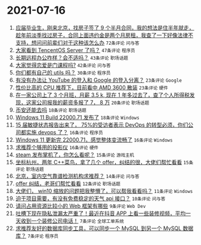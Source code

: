 # 2021-07-16

1. [应届毕业生，刚来北京，找房子签了 9 个半月合同，我的想法是住半年就走，趁年前淡季找过房子，合同上面违约金是两个月房租，我查了一下好像法律不支持，想问问前辈们对于这种该怎么办](https://www.v2ex.com/t/789838) `72条评论` `问与答`
1. [大家看到 TencentOS Server 了吗？](https://www.v2ex.com/t/789822) `47条评论` `程序员`
1. [长期远程办公咋样？会不适吗？](https://www.v2ex.com/t/789852) `43条评论` `职场话题`
1. [大家觉得恋爱是门课程吗?](https://www.v2ex.com/t/789821) `42条评论` `问与答`
1. [你们都有自己的 utils 吗？](https://www.v2ex.com/t/789875) `30条评论` `程序员`
1. [有没有办法让 YouTube 的登入和 Google 的登入分离？](https://www.v2ex.com/t/789857) `23条评论` `Google`
1. [性价比高的 CPU 推荐下，目前看中 AMD 3600 散装](https://www.v2ex.com/t/789825) `23条评论` `硬件`
1. [在一家公司上了 3 个月班，月薪 3.5 k, 现在 1 年多过去了，查了个人所得税发现，这家公司报我的薪资多报了 7， 8 万](https://www.v2ex.com/t/789859) `20条评论` `职场话题`
1. [币安还能去吗](https://www.v2ex.com/t/789851) `18条评论` `职场话题`
1. [Windows 11 Build 22000.71 发布了](https://www.v2ex.com/t/789831) `18条评论` `Windows`
1. [15 届敏捷状态报告出来了， 75%的受访者表示 DevOps 的转型必须，你们公司都实施 devops 了？](https://www.v2ex.com/t/789832) `16条评论` `程序员`
1. [Windows 11 更新完 22000.71，感觉整体变流畅了](https://www.v2ex.com/t/789826) `16条评论` `Windows`
1. [求推荐个够用的投影仪](https://www.v2ex.com/t/789823) `16条评论` `硬件`
1. [steam 发布掌机了，你怎么看呢？](https://www.v2ex.com/t/789880) `15条评论` `游戏主机`
1. [坐标杭州，两年 C++菜鸟，拿了几个 offer，纠结的很，大佬们帮忙看看](https://www.v2ex.com/t/789830) `15条评论` `职场话题`
1. [北京，室内空气靠谱检测机构求推荐？](https://www.v2ex.com/t/789856) `14条评论` `问与答`
1. [offer 纠结，老哥们帮忙看看](https://www.v2ex.com/t/789835) `12条评论` `职场话题`
1. [大佬们， win10 缩放的问题把我整懵了，可以帮我看看吗？](https://www.v2ex.com/t/789891) `11条评论` `Windows`
1. [迫于项目需要，有没有免费稳定的天气 api 接口？](https://www.v2ex.com/t/789861) `10条评论` `问与答`
1. [请问占用资源比较小的 Web 框架有哪些](https://www.v2ex.com/t/789883) `9条评论` `Web Dev`
1. [吐槽下现在隐私泄漏太严重了！最近在抖音 APP 上看一些装修视频，平均一天收到一个装修公司电话！](https://www.v2ex.com/t/789874) `7条评论` `全球工单系统`
1. [求推荐友好的数据库同步工具，可以同步一个 MySQL 到另一个 MySQL 数据库？](https://www.v2ex.com/t/789864) `7条评论` `程序员`

